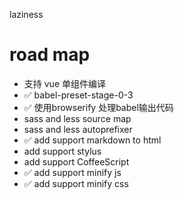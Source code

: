 laziness

# road map
- 支持 vue 单组件编译
- :white_check_mark: babel-preset-stage-0-3
- :white_check_mark: 使用browserify 处理babel输出代码
- sass and less source map
- sass and less autoprefixer
- :white_check_mark: add support markdown to html
- add support stylus
- add support CoffeeScript
- :white_check_mark: add support minify js
- :white_check_mark: add support minify css
